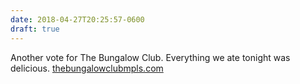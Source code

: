 ```yaml
---
date: 2018-04-27T20:25:57-0600
draft: true
---
```




Another vote for The Bungalow Club. Everything we ate tonight was delicious. [thebungalowclubmpls.com](https://thebungalowclubmpls.com/)



